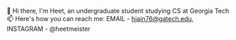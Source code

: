 👋 Hi there, I'm Heet, an undergraduate student studying CS at Georgia Tech
📫 Here's how you can reach me: EMAIL - hjain76@gatech.edu, INSTAGRAM - @heetmeister


<!--
**heet1jain/heet1jain** is a ✨ _special_ ✨ repository because its `README.md` (this file) appears on your GitHub profile.

Here are some ideas to get you started:

- 🔭 I’m currently working on ...
- 🌱 I’m currently learning ...
- 👯 I’m looking to collaborate on ...
- 🤔 I’m looking for help with ...
- 💬 Ask me about ...
- 📫 How to reach me: ...
- 😄 Pronouns: ...
- ⚡ Fun fact: ...
-->
